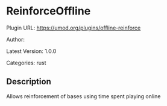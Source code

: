 # ReinforceOffline

Plugin URL: https://umod.org/plugins/offline-reinforce

Author: 

Latest Version: 1.0.0

Categories: rust

## Description

Allows reinforcement of bases using time spent playing online
